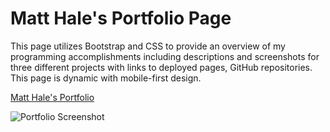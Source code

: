 # Matt Hale's Portfolio Page

This page utilizes Bootstrap and CSS to provide an overview of my programming accomplishments including descriptions and screenshots for three different projects with links to deployed pages, GitHub repositories. This page is dynamic with mobile-first design.

[Matt Hale's Portfolio](https://matthale11.github.io/portfolio-page/)

![Portfolio Screenshot](../screenshot.PNG)